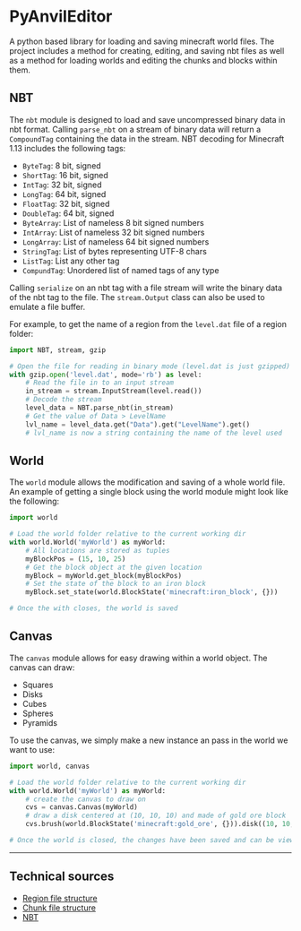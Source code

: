 PyAnvilEditor
===
A python based library for loading and saving minecraft world files. The project includes a method for creating, editing, and saving nbt files as well as a method for loading worlds and editing the chunks and blocks within them.

## NBT
The `nbt` module is designed to load and save uncompressed binary data in nbt format. Calling `parse_nbt` on a stream of binary data will return a `CompoundTag` containing the data in the stream. NBT decoding for Minecraft 1.13 includes the following tags:
- `ByteTag`: 8 bit, signed
- `ShortTag`: 16 bit, signed
- `IntTag`: 32 bit, signed
- `LongTag`: 64 bit, signed
- `FloatTag`: 32 bit, signed
- `DoubleTag`: 64 bit, signed
- `ByteArray`: List of nameless 8 bit signed numbers
- `IntArray`: List of nameless 32 bit signed numbers
- `LongArray`: List of nameless 64 bit signed numbers
- `StringTag`: List of bytes representing UTF-8 chars
- `ListTag`: List any other tag
- `CompundTag`: Unordered list of named tags of any type

Calling `serialize` on an nbt tag with a file stream will write the binary data of the nbt tag to the file. The `stream.Output` class can also be used to emulate a file buffer.

For example, to get the name of a region from the `level.dat` file of a region folder:
```python
import NBT, stream, gzip

# Open the file for reading in binary mode (level.dat is just gzipped)
with gzip.open('level.dat', mode='rb') as level:
    # Read the file in to an input stream
    in_stream = stream.InputStream(level.read())
    # Decode the stream
    level_data = NBT.parse_nbt(in_stream)
    # Get the value of Data > LevelName
    lvl_name = level_data.get("Data").get("LevelName").get()
    # lvl_name is now a string containing the name of the level used

```

## World
The `world` module allows the modification and saving of a whole world file. An example of getting a single block using the world module might look like the following:
```python
import world

# Load the world folder relative to the current working dir
with world.World('myWorld') as myWorld:
    # All locations are stored as tuples
    myBlockPos = (15, 10, 25)
    # Get the block object at the given location
    myBlock = myWorld.get_block(myBlockPos)
    # Set the state of the block to an iron block
    myBlock.set_state(world.BlockState('minecraft:iron_block', {}))

# Once the with closes, the world is saved
```

## Canvas
The `canvas` module allows for easy drawing within a world object. The canvas can draw:
- Squares
- Disks
- Cubes
- Spheres
- Pyramids

To use the canvas, we simply make a new instance an pass in the world we want to use:
```python
import world, canvas

# Load the world folder relative to the current working dir
with world.World('myWorld') as myWorld:
    # create the canvas to draw on
    cvs = canvas.Canvas(myWorld)
    # draw a disk centered at (10, 10, 10) and made of gold ore block
    cvs.brush(world.BlockState('minecraft:gold_ore', {})).disk((10, 10, 10))

# Once the world is closed, the changes have been saved and can be viewed in game
```

---
## Technical sources
- [Region file structure](https://wiki.vg/Region_Files)
- [Chunk file structure](https://wiki.vg/Chunk_Format)
- [NBT](https://wiki.vg/NBT)